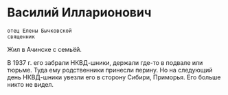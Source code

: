 # Василий Илларионович

    отец Елены Бычковской
    священник

Жил в Ачинске с семьёй.

В 1937 г. его забрали НКВД-шники, держали где-то в подвале или тюрьме. Туда ему родственники принесли перину. Но на следующий день НКВД-шники увезли его в сторону Сибири, Приморья. Его больше никто не видел. 
